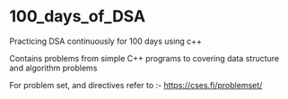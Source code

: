 # 100_days_of_DSA
Practicing DSA continuously for 100 days using c++

Contains problems from simple C++ programs to covering data structure and algorithm problems

For problem set, and directives refer to :- https://cses.fi/problemset/











